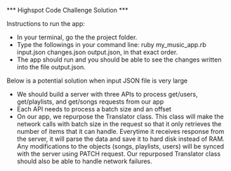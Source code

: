 *** Highspot Code Challenge Solution ***

Instructions to run the app: 
* In your terminal, go the the project folder.
* Type the followings in your command line: ruby my_music_app.rb input.json changes.json output.json, in that exact order.
* The app should run and you should be able to see the changes written into the file output.json.


Below is a potential solution when input JSON file is very large
* We should build a server with three APIs to process get/users, get/playlists, and get/songs requests from our app
* Each API needs to process a batch size and an offset
* On our app, we repurpose the Translator class. This class will make the network calls with batch size in the request
so that it only retrieves the number of items that it can handle. Everytime it receives response from the server,
it will parse the data and save it to hard disk instead of RAM. Any modifications to the objects (songs, playlists, users) 
will be synced with the server using PATCH request. Our repurposed Translator class should also be able to handle network failures.